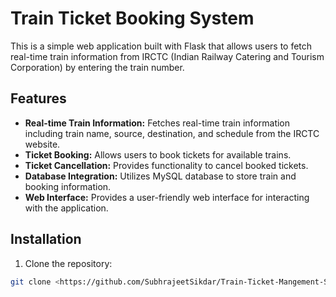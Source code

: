# Train Ticket Booking System

This is a simple web application built with Flask that allows users to fetch real-time train information from IRCTC (Indian Railway Catering and Tourism Corporation) by entering the train number.

## Features

- **Real-time Train Information:** Fetches real-time train information including train name, source, destination, and schedule from the IRCTC website.
- **Ticket Booking:** Allows users to book tickets for available trains.
- **Ticket Cancellation:** Provides functionality to cancel booked tickets.
- **Database Integration:** Utilizes MySQL database to store train and booking information.
- **Web Interface:** Provides a user-friendly web interface for interacting with the application.

## Installation

1. Clone the repository:

```bash
git clone <https://github.com/SubhrajeetSikdar/Train-Ticket-Mangement-System>


